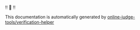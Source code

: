 <br/>

:bangbang: :underage: :bangbang:

This documentation is automatically generated by [online-judge-tools/verification-helper](https://github.com/online-judge-tools/verification-helper)

<script>
(function () {
  // add a link to GitHub in the header
  let link = document.getElementsByClassName('page-link')[0];
  link.href = 'https://github.com/sotanishy/competitive-programming-library';
  link.textContent = 'GitHub';

  // remove footer
  document.getElementsByTagName('footer')[0].style.display = 'none';
})();
</script>
